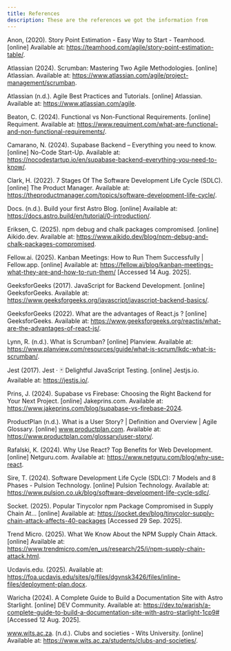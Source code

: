 ```yaml
---
title: References
description: These are the references we got the information from
---
```


Anon, (2020). Story Point Estimation - Easy Way to Start - Teamhood. [online] Available at: https://teamhood.com/agile/story-point-estimation-table/.

Atlassian (2024). Scrumban: Mastering Two Agile Methodologies. [online] Atlassian. Available at: https://www.atlassian.com/agile/project-management/scrumban.

Atlassian (n.d.). Agile Best Practices and Tutorials. [online] Atlassian. Available at: https://www.atlassian.com/agile.

Beaton, C. (2024). Functional vs Non-Functional Requirements. [online] Requiment. Available at: https://www.requiment.com/what-are-functional-and-non-functional-requirements/.

Camarano, N. (2024). Supabase Backend – Everything you need to know. [online] No-Code Start-Up. Available at: https://nocodestartup.io/en/supabase-backend-everything-you-need-to-know/.

Clark, H. (2022). 7 Stages Of The Software Development Life Cycle (SDLC). [online] The Product Manager. Available at: https://theproductmanager.com/topics/software-development-life-cycle/.

Docs. (n.d.). Build your first Astro Blog. [online] Available at: https://docs.astro.build/en/tutorial/0-introduction/.

Eriksen, C. (2025). npm debug and chalk packages compromised. [online] Aikido.dev. Available at: https://www.aikido.dev/blog/npm-debug-and-chalk-packages-compromised.

Fellow.ai. (2025). Kanban Meetings: How to Run Them Successfully | Fellow.app. [online] Available at: https://fellow.ai/blog/kanban-meetings-what-they-are-and-how-to-run-them/ [Accessed 14 Aug. 2025].

GeeksforGeeks (2017). JavaScript for Backend Development. [online] GeeksforGeeks. Available at: https://www.geeksforgeeks.org/javascript/javascript-backend-basics/.

GeeksforGeeks (2022). What are the advantages of React.js ? [online] GeeksforGeeks. Available at: https://www.geeksforgeeks.org/reactjs/what-are-the-advantages-of-react-js/.

Lynn, R. (n.d.). What is Scrumban? [online] Planview. Available at: https://www.planview.com/resources/guide/what-is-scrum/lkdc-what-is-scrumban/.

Jest (2017). Jest · 🃏 Delightful JavaScript Testing. [online] Jestjs.io. Available at: https://jestjs.io/.

Prins, J. (2024). Supabase vs Firebase: Choosing the Right Backend for Your Next Project. [online] Jakeprins.com. Available at: https://www.jakeprins.com/blog/supabase-vs-firebase-2024.

ProductPlan (n.d.). What is a User Story? | Definition and Overview | Agile Glossary. [online] www.productplan.com. Available at: https://www.productplan.com/glossary/user-story/.

Rafalski, K. (2024). Why Use React? Top Benefits for Web Development. [online] Netguru.com. Available at: https://www.netguru.com/blog/why-use-react.

Sire, T. (2024). Software Development Life Cycle (SDLC): 7 Models and 8 Phases - Pulsion Technology. [online] Pulsion Technology. Available at: https://www.pulsion.co.uk/blog/software-development-life-cycle-sdlc/.

Socket. (2025). Popular Tinycolor npm Package Compromised in Supply Chain At... [online] Available at: https://socket.dev/blog/tinycolor-supply-chain-attack-affects-40-packages [Accessed 29 Sep. 2025].

Trend Micro. (2025). What We Know About the NPM Supply Chain Attack. [online] Available at: https://www.trendmicro.com/en_us/research/25/i/npm-supply-chain-attack.html.

Ucdavis.edu. (2025). Available at: https://foa.ucdavis.edu/sites/g/files/dgvnsk3426/files/inline-files/deployment-plan.docx.

Waricha (2024). A Complete Guide to Build a Documentation Site with Astro Starlight. [online] DEV Community. Available at: https://dev.to/warish/a-complete-guide-to-build-a-documentation-site-with-astro-starlight-1cp9# [Accessed 12 Aug. 2025].

www.wits.ac.za. (n.d.). Clubs and societies - Wits University. [online] Available at: https://www.wits.ac.za/students/clubs-and-societies/.
